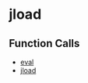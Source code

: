# jload

## Function Calls
- [eval](CSD/kCSD/ica/kCsd1D_ICA/STICA_UTIL/eval.md)
- [jload](jload.md)
